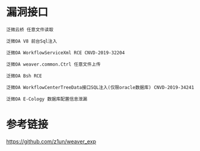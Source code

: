 # 漏洞接口
```
泛微云桥 任意文件读取

泛微OA V8 前台Sql注入

泛微OA WorkflowServiceXml RCE CNVD-2019-32204

泛微OA weaver.common.Ctrl 任意文件上传

泛微OA Bsh RCE

泛微OA WorkflowCenterTreeData接口SQL注入(仅限oracle数据库) CNVD-2019-34241

泛微OA E-Cology 数据库配置信息泄漏
```

# 参考链接
https://github.com/z1un/weaver_exp